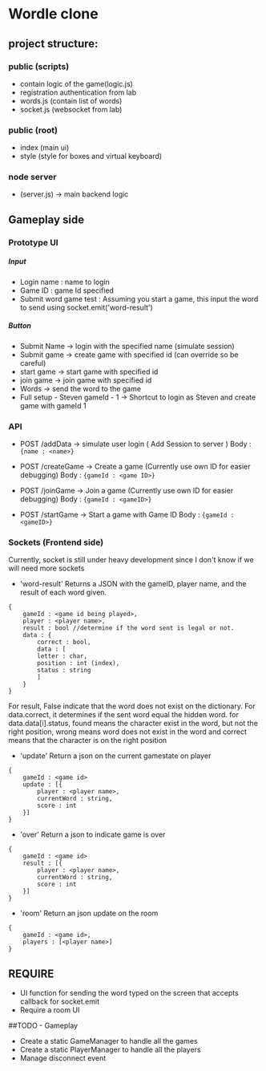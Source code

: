# Wordle clone 


## project structure:
### public (scripts)
- contain logic of the game(logic.js)
- registration authentication from lab 
- words.js (contain list of words)
- socket.js (websocket from lab)

### public (root)
- index (main ui)
- style (style for boxes and virtual keyboard)

### node server 
- (server.js) -> main backend logic


## Gameplay side

### Prototype UI
##### Input
- Login name : name to login 
- Game ID : game Id specified
- Submit word game test : Assuming you start a game, this input the word to send using socket.emit('word-result')
##### Button
- Submit Name -> login with the specified name (simulate session)
- Submit game -> create game with specified id (can override so be careful)
- start game -> start game with specified id
- join game -> join game with specified id
- Words -> send the word to the game
- Full setup - Steven gameId - 1 -> Shortcut to login as Steven and create game with gameId 1
### API
- POST /addData -> simulate user login ( Add Session to server )
Body : `{name : <name>}`

- POST /createGame -> Create a game (Currently use own ID for easier debugging)
Body : `{gameId : <game ID>}`

- POST /joinGame -> Join a game (Currently use own ID for easier debugging)
Body : `{gameId : <gameID>}`

- POST /startGame -> Start a game with Game ID
Body : `{gameId : <gameID>}`

### Sockets (Frontend side)

Currently, socket is still under heavy development since I don't know if we will need more sockets

- 'word-result' 
Returns a JSON with the gameID, player name, and the result of each word given.
```
{
    gameId : <game id being played>,
    player : <player name>,
    result : bool //determine if the word sent is legal or not.
    data : {
        correct : bool,
        data : [
        letter : char,
        position : int (index),
        status : string
        ]
    }
}
```
For result, False indicate that the word does not exist on the dictionary.
For data.correct, it determines if the sent word equal the hidden word.
for data.data[i].status, found means the character exist in the word, but not the right position, wrong means word does not exist in the word and correct means that the character is on the right position

- 'update'
Return a json on the current gamestate on player
```
{
    gameId : <game id>
    update : [{
        player : <player name>,
        currentWord : string,
        score : int
    }]
}
```

- 'over'
Return a json to indicate game is over
```
{
    gameId : <game id>
    result : [{
        player : <player name>,
        currentWord : string,
        score : int
    }]
}
```

- 'room'
Return an json update on the room
```
{
    gameId : <game id>,
    players : [<player name>]
}
```
## REQUIRE
- UI function for sending the word typed on the screen that accepts callback for socket.emit
- Require a room UI

##TODO - Gameplay
- Create a static GameManager to handle all the games
- Create a static PlayerManager to handle all the players
-  Manage disconnect event
